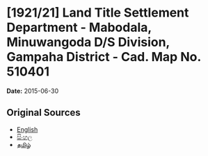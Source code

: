 # [1921/21] Land Title Settlement Department - Mabodala, Minuwangoda D/S Division, Gampaha District - Cad. Map No. 510401

**Date:** 2015-06-30

## Original Sources

- [English](https://documents.gov.lk/view/extra-gazettes/2015/6/1921-21_E.pdf)
- [සිංහල](https://documents.gov.lk/view/extra-gazettes/2015/6/1921-21_S.pdf)
- [தமிழ்](https://documents.gov.lk/view/extra-gazettes/2015/6/1921-21_T.pdf)
